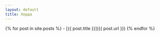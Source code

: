```yaml
---
layout: default
title: Хорда
---
```


{% for post in site.posts %} - [{{ post.title }}]({{ post.url }})
 {% endfor %}
